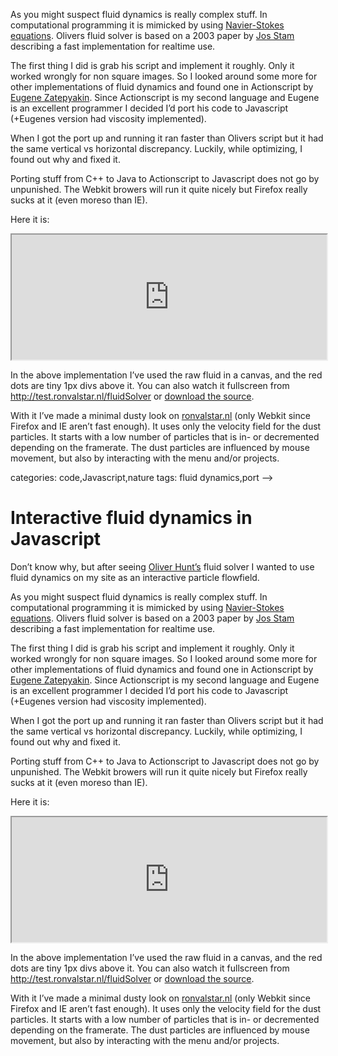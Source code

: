 <!--
  id: 934
  description: I wanted to use Oliver Hunt's fluid solver as an interactive particle flowfield. But the fluid dynamics worked wrongly for on square images.
  date: 2012-05-25T12:47:34
  modified: 2014-05-06T17:51:26
  slug: interactive-fluid-dynamics-in-javascript
  type: post
  excerpt: <p>Don&#8217;t know why, but after seeing Oliver Hunt&#8217;s fluid solver I wanted to use fluid dynamics on my site as an interactive particle flowfield.</p> 
  content: <p>Don&#8217;t know why, but after seeing <a href="http://nerget.com/fluidSim/">Oliver Hunt&#8217;s</a> fluid solver I wanted to use fluid dynamics on my site as an interactive particle flowfield.</p> <p><!--more--></p> <p>As you might suspect fluid dynamics is really complex stuff. In computational programming it is mimicked by using <a href="http://en.m.wikipedia.org/wiki/Navier%E2%80%93Stokes_equations">Navier-Stokes equations</a>. Olivers fluid solver is based on a 2003 paper by <a href="http://www.dgp.toronto.edu/people/stam/reality/Research/pdf/GDC03.pdf">Jos Stam</a> describing a fast implementation for realtime use.</p> <p>The first thing I did is grab his script and implement it roughly. Only it worked wrongly for non square images. So I looked around some more for other implementations of fluid dynamics and found one in Actionscript by <a href="http://blog.inspirit.ru/?p=248">Eugene Zatepyakin</a>. Since Actionscript is my second language and Eugene is an excellent programmer I decided I&#8217;d port his code to Javascript (+Eugenes version had viscosity implemented).</p> <p>When I got the port up and running it ran faster than Olivers script but it had the same vertical vs horizontal discrepancy. Luckily, while optimizing, I found out why and fixed it.</p> <p>Porting stuff from C++ to Java to Actionscript to Javascript does not go by unpunished. The Webkit browers will run it quite nicely but Firefox really sucks at it (even moreso than IE).</p> <p>Here it is:</p> <p><iframe src="http://test.ronvalstar.nl/fluidSolver" width="100%" height="200px"></iframe></p> <p>In the above implementation I&#8217;ve used the raw fluid in a canvas, and the red dots are tiny 1px divs above it. You can also watch it fullscreen from <a href="http://test.ronvalstar.nl/fluidSolver">http://test.ronvalstar.nl/fluidSolver</a> or <a href="http://test.ronvalstar.nl/fluidSolver/fluidSolver.zip">download the source</a>.</p> <p>With it I&#8217;ve made a minimal dusty look on <a href="/">ronvalstar.nl</a> (only Webkit since Firefox and IE aren&#8217;t fast enough). It uses only the velocity field for the dust particles. It starts with a low number of particles that is in- or decremented depending on the framerate. The dust particles are influenced by mouse movement, but also by interacting with the menu and/or projects.</p> 
  categories: code,Javascript,nature
  tags: fluid dynamics,port
-->

# Interactive fluid dynamics in Javascript

<p>Don&#8217;t know why, but after seeing <a href="http://nerget.com/fluidSim/">Oliver Hunt&#8217;s</a> fluid solver I wanted to use fluid dynamics on my site as an interactive particle flowfield.</p>
<p><!--more--></p>
<p>As you might suspect fluid dynamics is really complex stuff. In computational programming it is mimicked by using <a href="http://en.m.wikipedia.org/wiki/Navier%E2%80%93Stokes_equations">Navier-Stokes equations</a>. Olivers fluid solver is based on a 2003 paper by <a href="http://www.dgp.toronto.edu/people/stam/reality/Research/pdf/GDC03.pdf">Jos Stam</a> describing a fast implementation for realtime use.</p>
<p>The first thing I did is grab his script and implement it roughly. Only it worked wrongly for non square images. So I looked around some more for other implementations of fluid dynamics and found one in Actionscript by <a href="http://blog.inspirit.ru/?p=248">Eugene Zatepyakin</a>. Since Actionscript is my second language and Eugene is an excellent programmer I decided I&#8217;d port his code to Javascript (+Eugenes version had viscosity implemented).</p>
<p>When I got the port up and running it ran faster than Olivers script but it had the same vertical vs horizontal discrepancy. Luckily, while optimizing, I found out why and fixed it.</p>
<p>Porting stuff from C++ to Java to Actionscript to Javascript does not go by unpunished. The Webkit browers will run it quite nicely but Firefox really sucks at it (even moreso than IE).</p>
<p>Here it is:</p>
<p><iframe src="http://test.ronvalstar.nl/fluidSolver" width="100%" height="200px"></iframe></p>
<p>In the above implementation I&#8217;ve used the raw fluid in a canvas, and the red dots are tiny 1px divs above it. You can also watch it fullscreen from <a href="http://test.ronvalstar.nl/fluidSolver">http://test.ronvalstar.nl/fluidSolver</a> or <a href="http://test.ronvalstar.nl/fluidSolver/fluidSolver.zip">download the source</a>.</p>
<p>With it I&#8217;ve made a minimal dusty look on <a href="/">ronvalstar.nl</a> (only Webkit since Firefox and IE aren&#8217;t fast enough). It uses only the velocity field for the dust particles. It starts with a low number of particles that is in- or decremented depending on the framerate. The dust particles are influenced by mouse movement, but also by interacting with the menu and/or projects.</p>


